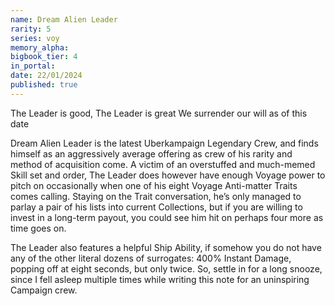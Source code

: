 ```yaml
---
name: Dream Alien Leader
rarity: 5
series: voy
memory_alpha:
bigbook_tier: 4
in_portal:
date: 22/01/2024
published: true
---
```


The Leader is good, The Leader is great
We surrender our will as of this date

Dream Alien Leader is the latest Uberkampaign Legendary Crew, and finds himself as an aggressively average offering as crew of his rarity and method of acquisition come. A victim of an overstuffed and much-memed Skill set and order, The Leader does however have enough Voyage power to pitch on occasionally when one of his eight Voyage Anti-matter Traits comes calling. Staying on the Trait conversation, he’s only managed to parlay a pair of his lists into current Collections, but if you are willing to invest in a long-term payout, you could see him hit on perhaps four more as time goes on. 

The Leader also features a helpful Ship Ability, if somehow you do not have any of the other literal dozens of surrogates: 400% Instant Damage, popping off at eight seconds, but only twice. So, settle in for a long snooze, since I fell asleep multiple times while writing this note for an uninspiring Campaign crew.
